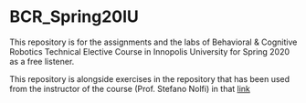 # BCR_Spring20IU
This repository is for the assignments and the labs of Behavioral &amp; Cognitive Robotics Technical Elective Course in Innopolis University for Spring 2020 as a free listener.

This repository is alongside exercises in the repository that has been used from the instructor of the course (Prof. Stefano Nolfi) in that [link](https://github.com/snolfi/evorobotpy)
